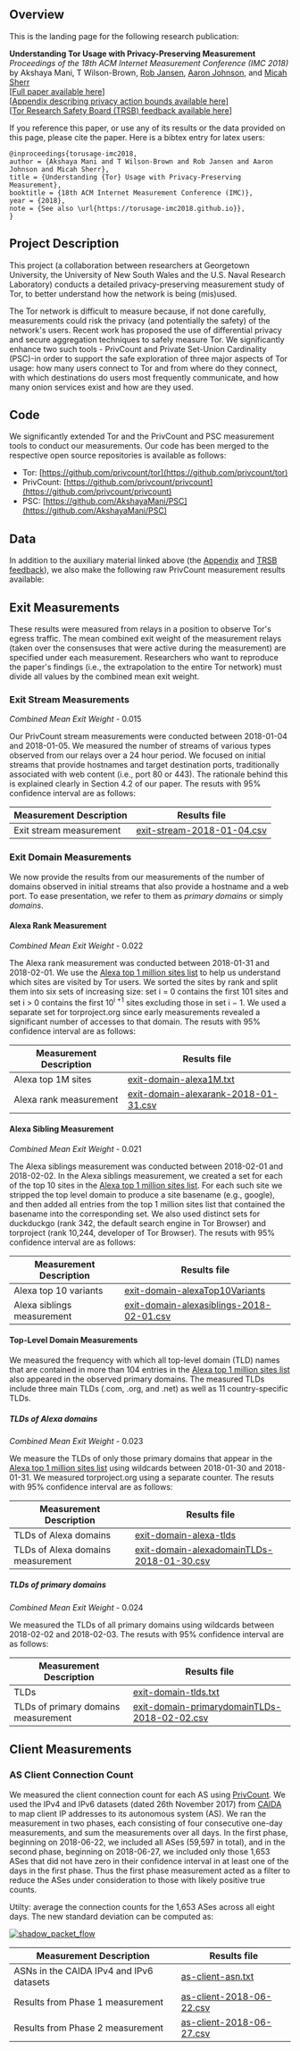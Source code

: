 Overview
--------

This is the landing page for the following research publication:

**Understanding Tor Usage with Privacy-Preserving Measurement**  
_Proceedings of the 18th ACM Internet Measurement Conference (IMC 2018)_  
by Akshaya Mani, T Wilson-Brown, [Rob Jansen](https://www.robgjansen.com), [Aaron Johnson](https://ohmygodel.com/), and [Micah Sherr](https://security.cs.georgetown.edu/~msherr/)  
\[[Full paper available here](paper.pdf)\]  
\[[Appendix describing privacy action bounds available here](appendix.pdf)\]  
\[[Tor Research Safety Board (TRSB) feedback available here](data/trsb-feedback.txt)\]

If you reference this paper, or use any of its results or the data provided on this page, please cite the paper. Here is a bibtex entry for latex users:

```
@inproceedings{torusage-imc2018,
author = {Akshaya Mani and T Wilson-Brown and Rob Jansen and Aaron Johnson and Micah Sherr},
title = {Understanding {Tor} Usage with Privacy-Preserving Measurement},
booktitle = {18th ACM Internet Measurement Conference (IMC)},
year = {2018},
note = {See also \url{https://torusage-imc2018.github.io}},
}
```

Project Description
-------------------

This project (a collaboration between researchers at Georgetown University, the University of New South Wales and the U.S. Naval Research Laboratory) conducts a detailed privacy-preserving measurement study of Tor, to better understand how the network is being (mis)used.

The Tor network is difficult to measure because, if not done carefully, measurements could risk the privacy (and potentially the safety) of the network's users. Recent work has proposed the use of differential privacy and secure aggregation techniques to safely measure Tor. We significantly enhance two such tools - PrivCount and Private Set-Union Cardinality (PSC)-in order to support the safe exploration of three major aspects of Tor usage: how many users connect to Tor and from where do they connect, with which destinations do users most frequently communicate, and how many onion services exist and how are they used.

Code
----

We significantly extended Tor and the PrivCount and PSC measurement tools to conduct our measurements. Our code has been merged to the respective open source repositories is available as follows:

  * Tor: [https://github.com/privcount/tor](https://github.com/privcount/tor)
  * PrivCount: [https://github.com/privcount/privcount](https://github.com/privcount/privcount)
  * PSC: [https://github.com/AkshayaMani/PSC](https://github.com/AkshayaMani/PSC)

Data
----

In addition to the auxiliary material linked above (the [Appendix](https://www.robgjansen.com/publications/torusage-imc2018-appendix.pdf) and [TRSB feedback](data/trsb-feedback.txt)), we also make the following raw PrivCount measurement results available:

## Exit Measurements

These results were measured from relays in a position to observe Tor's egress traffic. The mean combined exit weight of the measurement relays (taken over the consensuses that were active during the measurement) are specified under each measurement. Researchers who want to reproduce the paper's findings (i.e., the extrapolation to the entire Tor network) must divide all values by the combined mean exit weight.

### Exit Stream Measurements

_Combined Mean Exit Weight_ - 0.015

Our PrivCount stream measurements were conducted between 2018-01-04 and 2018-01-05. We measured the number of streams of various types observed from our relays over a 24 hour period. We focused on initial streams that provide hostnames and target destination ports, traditionally associated with web content (i.e., port 80 or 443). The rationale behind this is explained clearly in Section 4.2 of our paper. The resuts with 95% confidence interval are as follows:


| Measurement Description | Results file |
|-------------|--------------|
| Exit stream measurement | [exit-stream-2018-01-04.csv](data/exit-stream-2018-01-04.csv) |

### Exit Domain Measurements

We now provide the results from our measurements of the number of domains observed in initial streams that also provide a hostname and a web port. To ease presentation, we refer to them as _primary domains_ or simply _domains_.

#### Alexa Rank Measurement

_Combined Mean Exit Weight_ - 0.022

The Alexa rank measurement was conducted between 2018-01-31 and 2018-02-01. We use the [Alexa top 1 million sites list](https://www.alexa.com/topsites) to help us understand which sites are visited by Tor users. We sorted the sites by rank and split them into six sets of increasing size: set i = 0 contains the first 101 sites and set i > 0 contains the first 10<sup>i +1</sup> sites excluding those in set i − 1. We used a separate set for torproject.org since early measurements revealed a significant number of accesses to that domain. The resuts with 95% confidence interval are as follows:

| Measurement Description | Results file |
|-------------|--------------|
| Alexa top 1M sites | [exit-domain-alexa1M.txt](data/exit-domain-alexa1M.txt) |
| Alexa rank measurement | [exit-domain-alexarank-2018-01-31.csv](data/exit-domain-alexarank-2018-01-31.csv) |

#### Alexa Sibling Measurement

_Combined Mean Exit Weight_ - 0.021

The Alexa siblings measurement was conducted between 2018-02-01 and 2018-02-02. In the Alexa siblings measurement, we created a set for each of the top 10 sites in the [Alexa top 1 million sites list](https://www.alexa.com/topsites). For each such site we stripped the top level domain to produce a site basename (e.g., google), and then added all entries from the top 1 million sites list that contained the basename into the corresponding set. We also used distinct sets for duckduckgo (rank 342, the default search engine in Tor Browser) and torproject (rank 10,244, developer of Tor Browser). The resuts with 95% confidence interval are as follows:

| Measurement Description | Results file |
|-------------|--------------|
| Alexa top 10 variants | [exit-domain-alexaTop10Variants](data/exit-domain-alexaTop10Variants) |
| Alexa siblings measurement | [exit-domain-alexasiblings-2018-02-01.csv](data/exit-domain-alexasiblings-2018-02-01.csv) |

#### Top-Level Domain Measurements

We measured the frequency with which all top-level domain (TLD) names that are contained in more than 104 entries in the [Alexa top 1 million sites list](https://www.alexa.com/topsites) also appeared in the observed primary domains. The measured TLDs include three main TLDs (.com, .org, and .net) as well as 11 country-specific TLDs.

##### TLDs of Alexa domains

_Combined Mean Exit Weight_ - 0.023

We measure the TLDs of only those primary domains that appear in the [Alexa top 1 million sites list](https://www.alexa.com/topsites) using wildcards between 2018-01-30 and 2018-01-31. We measured torproject.org using a separate counter. The resuts with 95% confidence interval are as follows:

| Measurement Description | Results file |
|-------------|--------------|
| TLDs of Alexa domains | [exit-domain-alexa-tlds](data/exit-domain-alexa-tlds) |
| TLDs of Alexa domains measurement | [exit-domain-alexadomainTLDs-2018-01-30.csv](data/exit-domain-alexadomainTLDs-2018-01-30.csv) |

##### TLDs of primary domains

_Combined Mean Exit Weight_ - 0.024

We measured the TLDs of all primary domains using wildcards between 2018-02-02 and 2018-02-03. The resuts with 95% confidence interval are as follows:

| Measurement Description | Results file |
|-------------|--------------|
| TLDs | [exit-domain-tlds.txt](data/exit-domain-tlds.txt) |
| TLDs of primary domains measurement | [exit-domain-primarydomainTLDs-2018-02-02.csv](data/exit-domain-primarydomainTLDs-2018-02-02.csv) |

## Client Measurements

### AS Client Connection Count

We measured the client connection count for each AS using [PrivCount](https://github.com/privcount/privcount). We used the IPv4 and IPv6 datasets (dated 26th November 2017) from [CAIDA](http://data.caida.org/datasets/routing/routeviews-prefix2as/) to map client IP addresses to its autonomous system (AS). We ran the measurement in two phases, each consisting of four consecutive one-day measurements, and sum the measurements over all days. In the first phase, beginning on 2018-06-22, we included all ASes (59,597 in total), and in the second phase, beginning on 2018-06-27, we included only those 1,653 ASes that did not have zero in their confidence interval in at least one of the days in the first phase. Thus the first phase measurement acted as a filter to reduce the ASes under consideration to those with likely positive true counts.

Utilty: average the connection counts for the 1,653 ASes across all eight days. The new standard deviation can be computed as:

<a href="https://torusage-imc2018.github.io/data/as-client-formula.png"><img title="shadow_packet_flow" src="https://torusage-imc2018.github.io/data/as-client-formula.png" /></a>

| Measurement Description | Results file |
|-------------|--------------|
| ASNs in the CAIDA IPv4 and IPv6 datasets | [as-client-asn.txt](data/as-client-asn.txt) |
| Results from Phase 1 measurement | [as-client-2018-06-22.csv](data/as-client-2018-06-22.csv) |
| Results from Phase 2 measurement | [as-client-2018-06-27.csv](data/as-client-2018-06-27.csv) |
